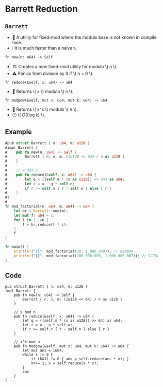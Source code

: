 # Barrett Reduction

## `Barrett`

- 💬 A utility for fixed-mod where the modulo base is not known in compile time.
- ℹ️ It is much faster than a naive `%`.

`fn new(n: u64) -> Self`

- 🏗️ Creates a new fixed-mod utility for modulo \\( n \\).
- ⚠️ Panics from division by 0 if \\( n = 0 \\).

`fn reduce(&self, x: u64) -> u64`

- 💬 Returns \\( x \\) modulo \\( n \\).

`fn modpow(&self, mut x: u64, mut k: u64) -> u64`

- 💬 Returns \\( x^k \\) modulo \\( n \\).
- 🕒 \\( O(\log k) \\).

## Example

```rust
#pub struct Barrett { n: u64, m: u128 }
#impl Barrett {
#    pub fn new(n: u64) -> Self {
#        Barrett { n: n, m: (1u128 << 64) / n as u128 }
#    }
#
#    // x mod n
#    pub fn reduce(&self, x: u64) -> u64 {
#        let q = ((self.m * (x as u128)) >> 64) as u64;
#        let r = x - q * self.n;
#        if r >= self.n { r - self.n } else { r }
#    }
#}
#
fn mod_factorial(n: u64, m: u64) -> u64 {
    let br = Barrett::new(m);
    let mut f: u64 = 1;
    for i in 1..=n {
        f = br.reduce(f * i);
    }
    f
}

fn main() {
    println!("{}", mod_factorial(10, 1_000_000)); // 628800
    println!("{}", mod_factorial(100_000_000, 1_000_000_007)); // 927880474
}
```

## Code

```rust,noplayground
pub struct Barrett { n: u64, m: u128 }
impl Barrett {
    pub fn new(n: u64) -> Self {
        Barrett { n: n, m: (1u128 << 64) / n as u128 }
    }

    // x mod n
    pub fn reduce(&self, x: u64) -> u64 {
        let q = ((self.m * (x as u128)) >> 64) as u64;
        let r = x - q * self.n;
        if r >= self.n { r - self.n } else { r }
    }

    // x^k mod n
    pub fn modpow(&self, mut x: u64, mut k: u64) -> u64 {
        let mut ans = 1u64;
        while k != 0 {
            if (k&1) != 0 { ans = self.reduce(ans * x); }
            k>>= 1; x = self.reduce(x * x);
        }
        ans
    }
}
```